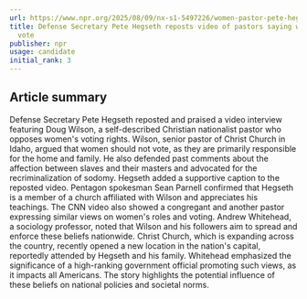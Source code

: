 ```yaml
---
url: https://www.npr.org/2025/08/09/nx-s1-5497226/women-pastor-pete-hegseth-vote
title: Defense Secretary Pete Hegseth reposts video of pastors saying women shouldn't
  vote
publisher: npr
usage: candidate
initial_rank: 3
---
```

## Article summary
Defense Secretary Pete Hegseth reposted and praised a video interview featuring Doug Wilson, a self-described Christian nationalist pastor who opposes women's voting rights. Wilson, senior pastor of Christ Church in Idaho, argued that women should not vote, as they are primarily responsible for the home and family. He also defended past comments about the affection between slaves and their masters and advocated for the recriminalization of sodomy. Hegseth added a supportive caption to the reposted video. Pentagon spokesman Sean Parnell confirmed that Hegseth is a member of a church affiliated with Wilson and appreciates his teachings. The CNN video also showed a congregant and another pastor expressing similar views on women's roles and voting. Andrew Whitehead, a sociology professor, noted that Wilson and his followers aim to spread and enforce these beliefs nationwide. Christ Church, which is expanding across the country, recently opened a new location in the nation's capital, reportedly attended by Hegseth and his family. Whitehead emphasized the significance of a high-ranking government official promoting such views, as it impacts all Americans. The story highlights the potential influence of these beliefs on national policies and societal norms.
